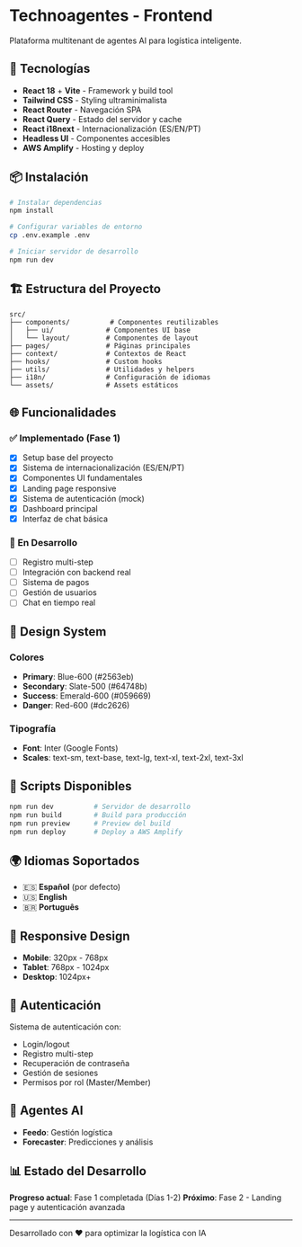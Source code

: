 # Technoagentes - Frontend

Plataforma multitenant de agentes AI para logística inteligente.

## 🚀 Tecnologías

- **React 18** + **Vite** - Framework y build tool
- **Tailwind CSS** - Styling ultraminimalista
- **React Router** - Navegación SPA
- **React Query** - Estado del servidor y cache
- **React i18next** - Internacionalización (ES/EN/PT)
- **Headless UI** - Componentes accesibles
- **AWS Amplify** - Hosting y deploy

## 📦 Instalación

```bash
# Instalar dependencias
npm install

# Configurar variables de entorno
cp .env.example .env

# Iniciar servidor de desarrollo
npm run dev
```

## 🏗️ Estructura del Proyecto

```
src/
├── components/          # Componentes reutilizables
│   ├── ui/             # Componentes UI base
│   └── layout/         # Componentes de layout
├── pages/              # Páginas principales
├── context/            # Contextos de React
├── hooks/              # Custom hooks
├── utils/              # Utilidades y helpers
├── i18n/               # Configuración de idiomas
└── assets/             # Assets estáticos
```

## 🌐 Funcionalidades

### ✅ Implementado (Fase 1)
- [x] Setup base del proyecto
- [x] Sistema de internacionalización (ES/EN/PT)
- [x] Componentes UI fundamentales
- [x] Landing page responsive
- [x] Sistema de autenticación (mock)
- [x] Dashboard principal
- [x] Interfaz de chat básica

### 🚧 En Desarrollo
- [ ] Registro multi-step
- [ ] Integración con backend real
- [ ] Sistema de pagos
- [ ] Gestión de usuarios
- [ ] Chat en tiempo real

## 🎨 Design System

### Colores
- **Primary**: Blue-600 (#2563eb)
- **Secondary**: Slate-500 (#64748b)
- **Success**: Emerald-600 (#059669)
- **Danger**: Red-600 (#dc2626)

### Tipografía
- **Font**: Inter (Google Fonts)
- **Scales**: text-sm, text-base, text-lg, text-xl, text-2xl, text-3xl

## 🚀 Scripts Disponibles

```bash
npm run dev          # Servidor de desarrollo
npm run build        # Build para producción
npm run preview      # Preview del build
npm run deploy       # Deploy a AWS Amplify
```

## 🌍 Idiomas Soportados

- 🇪🇸 **Español** (por defecto)
- 🇺🇸 **English**
- 🇧🇷 **Português**

## 📱 Responsive Design

- **Mobile**: 320px - 768px
- **Tablet**: 768px - 1024px
- **Desktop**: 1024px+

## 🔐 Autenticación

Sistema de autenticación con:
- Login/logout
- Registro multi-step
- Recuperación de contraseña
- Gestión de sesiones
- Permisos por rol (Master/Member)

## 🤖 Agentes AI

- **Feedo**: Gestión logística
- **Forecaster**: Predicciones y análisis

## 📊 Estado del Desarrollo

**Progreso actual**: Fase 1 completada (Días 1-2)
**Próximo**: Fase 2 - Landing page y autenticación avanzada

---

Desarrollado con ❤️ para optimizar la logística con IA